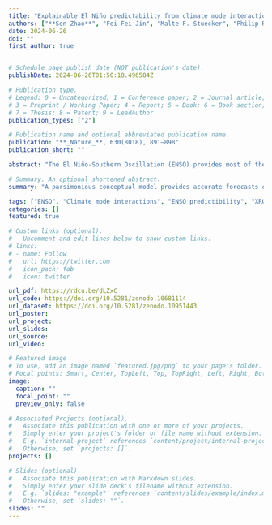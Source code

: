 ```yaml
---
title: "Explainable El Niño predictability from climate mode interactions"
authors: ["**Sen Zhao**", "Fei-Fei Jin", "Malte F. Stuecker", "Philip R. Thompson", "Jong-Seong Kug", "Mike J. McPhaden", "Mark A. Cane", "Andrew T. Wittenberg", "Wenju Cai"]
date: 2024-06-26
doi: ""
first_author: true


# Schedule page publish date (NOT publication's date).
publishDate: 2024-06-26T01:50:18.496584Z

# Publication type.
# Legend: 0 = Uncategorized; 1 = Conference paper; 2 = Journal article;
# 3 = Preprint / Working Paper; 4 = Report; 5 = Book; 6 = Book section;
# 7 = Thesis; 8 = Patent; 9 = LeadAuthor
publication_types: ["2"]

# Publication name and optional abbreviated publication name.
publication: "**_Nature_**, 630(8018), 891–898"
publication_short: ""

abstract: "The El Niño-Southern Oscillation (ENSO) provides most of the global seasonal climate forecast skill, yet, quantifying the sources of skilful predictions is a long-standing challenge. Different sources of predictability affect ENSO evolution, leading to distinct global impacts. Artificial Intelligence (AI) forecasts offer promising advancements but linking their skill to specific physical processes is not yet possible, limiting our understanding of the dynamics underpinning the advancements. Here we show that an extended nonlinear recharge oscillator (XRO) model exhibits skilful ENSO forecasts at lead-times up to 16-18 months, better than global climate models and comparable to the most skilful AI forecasts. The XRO parsimoniously incorporates the core ENSO dynamics and ENSO’s seasonally modulated interactions with other modes of variability in the global oceans. The intrinsic enhancement of ENSO’s long-range forecast skill is traceable to the initial conditions of other climate modes via their memory and interactions with ENSO and is quantifiable in terms of these modes’ contributions to ENSO amplitude. Reforecasts using the XRO trained on climate model output show that reduced biases in both model ENSO dynamics and in climate mode interactions can lead to more skilful ENSO forecasts. The XRO framework's holistic treatment of ENSO's global multi-timescale interactions highlights promising targets for improving ENSO simulations and forecasts."

# Summary. An optional shortened abstract.
summary: "A parsimonious conceptual model provides accurate forecasts of the El Niño-Southern Oscillation (ENSO) climate phenomenon up to 16-18 months in advance, outperforming global climate models and rivalling the best forecasts using artificial intelligence methods. The model enhances understanding and quantifies the impacts of various ocean climate patterns on ENSO predictability."

tags: ["ENSO", "Climate mode interactions", "ENSO predictibility", "XRO"]
categories: []
featured: true

# Custom links (optional).
#   Uncomment and edit lines below to show custom links.
# links:
# - name: Follow
#   url: https://twitter.com
#   icon_pack: fab
#   icon: twitter

url_pdf: https://rdcu.be/dLZxC
url_code: https://doi.org/10.5281/zenodo.10681114
url_dataset: https://doi.org/10.5281/zenodo.10951443
url_poster:
url_project:
url_slides:
url_source:
url_video:

# Featured image
# To use, add an image named `featured.jpg/png` to your page's folder. 
# Focal points: Smart, Center, TopLeft, Top, TopRight, Left, Right, BottomLeft, Bottom, BottomRight.
image:
  caption: ""
  focal_point: ""
  preview_only: false

# Associated Projects (optional).
#   Associate this publication with one or more of your projects.
#   Simply enter your project's folder or file name without extension.
#   E.g. `internal-project` references `content/project/internal-project/index.md`.
#   Otherwise, set `projects: []`.
projects: []

# Slides (optional).
#   Associate this publication with Markdown slides.
#   Simply enter your slide deck's filename without extension.
#   E.g. `slides: "example"` references `content/slides/example/index.md`.
#   Otherwise, set `slides: ""`.
slides: ""
---
```


